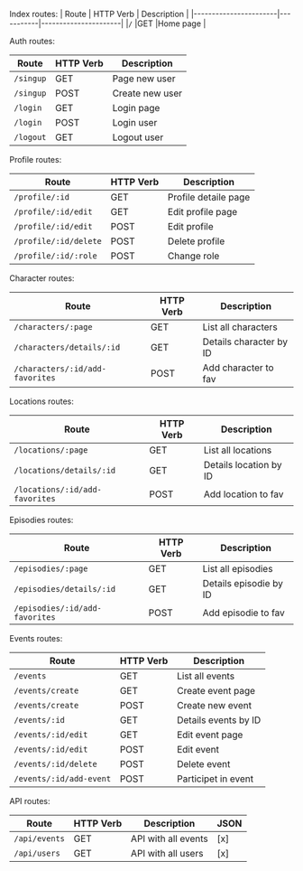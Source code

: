 Index routes:
|         Route         | HTTP Verb |     Description      |
|-----------------------|-----------|----------------------|
|`/`                    |GET        |Home page             |

Auth routes:

|         Route         | HTTP Verb |     Description      |
|-----------------------|-----------|----------------------|
|`/singup`              |GET        |Page new user         |
|`/singup`              |POST       |Create new user       |     
|`/login`               |GET        |Login page            |  
|`/login`               |POST       |Login user            |     
|`/logout`              |GET        |Logout user           |     

Profile routes:

|         Route         | HTTP Verb |     Description      |
|-----------------------|-----------|----------------------|
|`/profile/:id`         |GET        |Profile detaile page  |
|`/profile/:id/edit`    |GET        |Edit profile page     |
|`/profile/:id/edit`    |POST       |Edit profile          |
|`/profile/:id/delete`  |POST       |Delete profile        |
|`/profile/:id/:role `  |POST       |Change role           |

Character routes:

|               Route           | HTTP Verb |     Description       |
|-------------------------------|-----------|-----------------------|
|`/characters/:page`            |GET        |List all characters    |
|`/characters/details/:id`      |GET        |Details character by ID|
|`/characters/:id/add-favorites`|POST       |Add character to fav   |

Locations routes:

|             Route            | HTTP Verb |     Description       |
|------------------------------|-----------|-----------------------|
|`/locations/:page`            |GET        |List all locations     |
|`/locations/details/:id`      |GET        |Details location by ID |
|`/locations/:id/add-favorites`|POST       |Add location to fav    |

Episodies routes:

|             Route            | HTTP Verb |     Description       |
|------------------------------|-----------|-----------------------|
|`/episodies/:page`            |GET        |List all episodies     |
|`/episodies/details/:id`      |GET        |Details episodie by ID |
|`/episodies/:id/add-favorites`|POST       |Add episodie to fav    |

Events routes:

|         Route         | HTTP Verb |     Description       |
|-----------------------|-----------|-----------------------|
|`/events`              |GET        |List all events        |
|`/events/create`       |GET        |Create event page      |
|`/events/create`       |POST       |Create new event       |
|`/events/:id`          |GET        |Details events by ID   |
|`/events/:id/edit`     |GET        |Edit event page        |
|`/events/:id/edit`     |POST       |Edit event             |
|`/events/:id/delete`   |POST       |Delete event           |
|`/events/:id/add-event`|POST       |Participet in event    |

API routes:

|     Route   | HTTP Verb |    Description    | JSON |
|-------------|-----------|-------------------|------|
|`/api/events`|GET        |API with all events|  [x] |
|`/api/users` |GET        |API with all users |  [x] |

